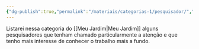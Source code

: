 ```yaml
---
{"dg-publish":true,"permalink":"/materiais/categorias-1/pesquisador/","noteIcon":""}
---
```


Listarei nessa categoria do [[Meu Jardim\|Meu Jardim]] alguns pesquisadores que tenham chamado particularmente a atenção e que tenho mais interesse de conhecer o trabalho mais a fundo.